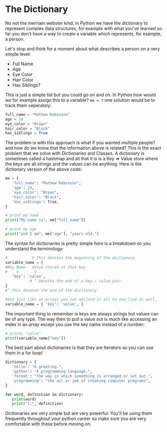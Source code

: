 # The Dictionary
No not the merriam webster kind, in Python we have the dictionary to represent 
complex data structures, for example with what you've learned so far you don't 
have a way to create a variable which represents, for example, a person.

Let's stop and think for a moment about what describes a person on a very
simple level:

- Full Name
- Age
- Eye Color
- Hair Color
- Has Siblings?

This is just a simple list but you could go on and on. In Python how would we
for example assign this to a variable? `me = ?` one solution would be to track
them seperately:

```python
full_name = "Mathew Robinson"
age = 24
eye_color = "Brown"
hair_color = "Black"
has_siblings = True
```

The problem is with this approach is what if you wanted multiple people? and 
how do we know that the information above is related? This is the exact problem
that we solve with Dictionaries and Classes. A dictionary is sometimes called
a hashmap and all that it is is a Key => Value store where the keys are all
strings and the values can be anything. Here is the dictionary version of the 
above code:

```python
me = {
   'full_name': "Mathew Robinson",
   'age': 24,
   'eye_color': "Brown",
   'hair_color': "Black",
   'has_siblings': True,
}

# print my name
print("My name is", me["full_name"])

# print my age
print("and I am", me["age"], "years old.")
```

The syntax for dictionaries is pretty simple here is a breakdown so you understand
the terminology:

```python
#	        V This denotes the beginning of the dictionary.
variable_name = {
#Key Name   Value stored at that key
#    V       V
   'key': 'value',
	       # ^ Denotes the end of a key / value pair.
}
#^ This denotes the end of the dictionary

#And just like on arrays you can declare it all on one line as well,
variable_name = { 'key': 'value', }
```

The important thing to remember is keys are always strings but values can
be of any type. The way then to pull a value out is much like accessing an index
in an array except you use the key name instead of a number:

```python
# prints "value"
print(variable_name["key"])
```

The best part about dictionaries is that they are Iterators so you can use them
in a for loop!

```python
dictionary = {
   'hello': "A greeting.",
   'python': "A programming language.",
   'format': "the way in which something is arranged or set out.",
   'programming': "the act or job of creating computer programs",
}

for word, definition in dictionary:
   print(word)
   print("1.", definition)
```

Dictionaries are very simple but are very powerful. You'll be using them
frequently throughout your python career so make sure you are very comfortable
with these before moving on.
